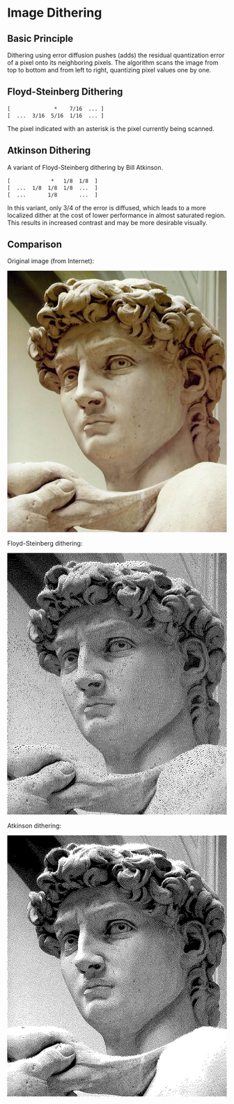 # Image Dithering

## Basic Principle

Dithering using error diffusion pushes (adds) the residual quantization error 
of a pixel onto its neighboring pixels.  The algorithm scans the image from top 
to bottom and from left to right, quantizing pixel values one by one.

## Floyd-Steinberg Dithering
```
[              *    7/16  ... ]
[  ...  3/16  5/16  1/16  ... ]
```
The pixel indicated with an asterisk is the pixel currently being scanned.

## Atkinson Dithering 
A variant of Floyd-Steinberg dithering by Bill Atkinson.
```
[             *   1/8  1/8  ]
[  ...  1/8  1/8  1/8  ...  ]
[  ...       1/8       ...  ]
```
In this variant, only 3/4 of the error is diffused, which leads to a more localized
dither at the cost of lower performance in almost saturated region.
This results in increased contrast and may be more desirable visually.

## Comparison 
Original image (from Internet):

![](david.jpg)

Floyd-Steinberg dithering:

![](floyd-steinberg.jpg)

Atkinson dithering:

![](atkinson.jpg)
